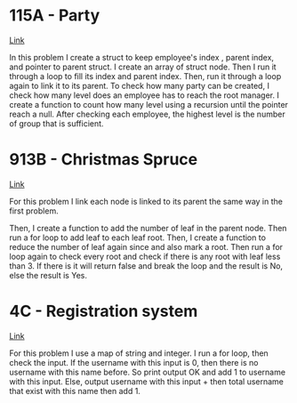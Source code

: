 # 115A - Party
[Link](http://codeforces.com/contest/115/submission/43721057)  

In this problem I create a struct to keep employee's index , parent index, and pointer to parent struct.
I create an array of struct node. Then I run it through a loop to fill its index and parent index. Then, run it through a loop again to link it to its parent.
To check how many party can be created, I check how many level does an employee has to reach the root manager.
I create a function to count how many level using a recursion until the pointer reach a null.
After checking each employee, the highest level is the number of group that is sufficient.

# 913B - Christmas Spruce
[Link](http://codeforces.com/contest/913/submission/43643034)

For this problem I link each node is linked to its parent the same way in the first problem.

Then, I create a function to add the number of leaf in the parent node. Then run a for loop to add leaf to each leaf root.
Then, I create a function to reduce the number of leaf again since and also mark a root.
Then run a for loop again to check every root and check if there is any root with leaf less than 3.
If there is it will return false and break the loop and the result is No, else the result is Yes.

# 4C - Registration system
[Link](http://codeforces.com/contest/913/submission/43643034)

For this problem I use a map of string and integer.
I run a for loop, then check the input. If the username with this input is 0, then there is no username with this name before. So print output OK and add 1 to username with this input.
Else, output username with this input + then total username that exist with this name then add 1.


